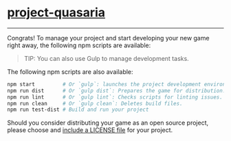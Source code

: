 # [project-quasaria](https://example.com/my-game/)

---

Congrats! To manage your project and start developing your new game right away,
the following npm scripts are available:

>   TIP: You can also use Gulp to manage development tasks.

The following npm scripts are also available:

```sh
npm start         # Or `gulp`: launches the project development environment.
npm run dist      # Or `gulp dist`: Prepares the game for distribution.
npm run lint      # Or `gulp lint`: Checks scripts for linting issues.
npm run clean     # Or `gulp clean`: Deletes build files.
npm run test-dist # Build and run your project
```

Should you consider distributing your game as an open source project, please
choose and [include a LICENSE file](http://choosealicense.com/) for your project.
